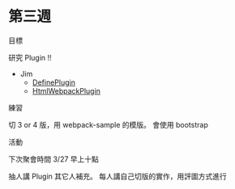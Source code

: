 # 第三週
目標

研究 Plugin !!

- Jim
  - [DefinePlugin](https://webpack.js.org/plugins/define-plugin/)
  - [HtmlWebpackPlugin](https://webpack.js.org/plugins/html-webpack-plugin/)

練習

切 3 or 4 版，用 webpack-sample 的模版。
會使用 bootstrap

活動

下次聚會時間 3/27 早上十點

抽人講 Plugin 其它人補充。
每人講自己切版的實作，用評圖方式進行
